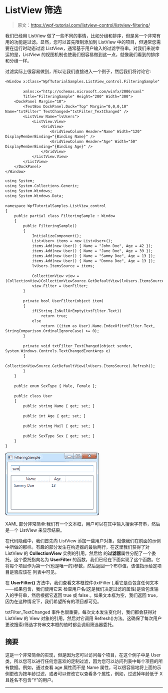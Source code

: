 # ListView 筛选

> 原文：<https://wpf-tutorial.com/listview-control/listview-filtering/>

我们已经用 ListView 做了一些不同的事情，比如分组和排序，但是另一个非常有用的功能是过滤。显然，您可以首先限制添加到 ListView 中的项目，但通常您需要在运行时动态过滤 ListView，通常基于用户输入的过滤字符串。对我们来说幸运的是，ListView 的视图机制也使我们很容易做到这一点，就像我们看到的排序和分组一样。

过滤实际上很容易做到，所以让我们直接进入一个例子，然后我们将讨论它:

```
<Window x:Class="WpfTutorialSamples.ListView_control.FilteringSample"

        xmlns:x="http://schemas.microsoft.com/winfx/2006/xaml"
        Title="FilteringSample" Height="200" Width="300">
    <DockPanel Margin="10">
        <TextBox DockPanel.Dock="Top" Margin="0,0,0,10" Name="txtFilter" TextChanged="txtFilter_TextChanged" />
        <ListView Name="lvUsers">
            <ListView.View>
                <GridView>
                    <GridViewColumn Header="Name" Width="120" DisplayMemberBinding="{Binding Name}" />
                    <GridViewColumn Header="Age" Width="50" DisplayMemberBinding="{Binding Age}" />
                </GridView>
            </ListView.View>
        </ListView>
    </DockPanel>
</Window>
```

```
using System;
using System.Collections.Generic;
using System.Windows;
using System.Windows.Data;

namespace WpfTutorialSamples.ListView_control
{
	public partial class FilteringSample : Window
	{
		public FilteringSample()
		{
			InitializeComponent();
			List<User> items = new List<User>();
			items.Add(new User() { Name = "John Doe", Age = 42 });
			items.Add(new User() { Name = "Jane Doe", Age = 39 });
			items.Add(new User() { Name = "Sammy Doe", Age = 13 });
			items.Add(new User() { Name = "Donna Doe", Age = 13 });
			lvUsers.ItemsSource = items;

			CollectionView view = (CollectionView)CollectionViewSource.GetDefaultView(lvUsers.ItemsSource);
			view.Filter = UserFilter;
		}

		private bool UserFilter(object item)
		{
			if(String.IsNullOrEmpty(txtFilter.Text))
				return true;
			else
				return ((item as User).Name.IndexOf(txtFilter.Text, StringComparison.OrdinalIgnoreCase) >= 0);
		}

		private void txtFilter_TextChanged(object sender, System.Windows.Controls.TextChangedEventArgs e)
		{
			CollectionViewSource.GetDefaultView(lvUsers.ItemsSource).Refresh();
		}
	}

	public enum SexType { Male, Female };

	public class User
	{
		public string Name { get; set; }

		public int Age { get; set; }

		public string Mail { get; set; }

		public SexType Sex { get; set; }
	}
}
```

![](img/53181199bc6639698593e2fe2730f295.png "A filtered ListView")

XAML 部分非常简单:我们有一个文本框，用户可以在其中输入搜索字符串，然后是一个 ListView 来显示结果。

<input type="hidden" name="IL_IN_ARTICLE">

在代码隐藏中，我们首先向 ListView 添加一些用户对象，就像我们在前面的示例中所做的那样。有趣的部分发生在构造器的最后两行，在这里我们获得了对 ListView 的 **CollectionView** 实例的引用，然后给 的**过滤器**属性分配了一个委托。这个委托指向名为 **UserFilter** 的函数，我们已经在下面实现了这个函数。它 将每个项目作为第一个(也是唯一的)参数，然后返回一个布尔值，该值指示给定项目是否应该在 列表中可见。

在 **UserFilter()** 方法中，我们查看文本框控件(txtFilter ),看它是否包含任何文本——如果包含，我们使用它来 检查用户名(这是我们决定过滤的属性)是否包含输入的字符串，然后根据它返回 true 或 false 。如果文本框为空，我们返回 true，因为在这种情况下，我们希望所有的项目都可见。

txtFilter_TextChanged 事件也很重要。每次文本发生变化时，我们都会获得对 ListView 的 View 对象的引用，然后对它调用 Refresh()方法。这确保了每次用户更改搜索/筛选字符串文本框的值时都会调用筛选器委托。

## 摘要

这是一个非常简单的实现，但是因为您可以访问每个项目，在这个例子中是 User 类，所以您可以进行任何您喜欢的定制过滤，因为您可以访问列表中每个项目的所有数据。例如，通过查看 age 属性而不是 Name 属性，可以很容易地将上面的示例更改为按年龄过滤，或者可以修改它以查看多个属性，例如，过滤掉年龄低于 X 且姓名不包含“Y”的用户。

* * *
